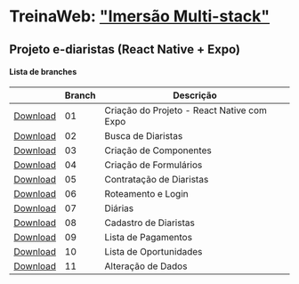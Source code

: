 # TreinaWeb: ["Imersão Multi-stack"](https://www.treinaweb.com.br/painel/multi-stack)

## Projeto e-diaristas (React Native + Expo)

#### Lista de branches

|                                                                                     | Branch | Descrição                   |
| ----------------------------------------------------------------------------------- | ------ | --------------------------- |
| [Download](https://github.com/treinaweb/multistack-ediaristas-react-native/archive/01.zip) | 01     | Criação do Projeto - React Native com Expo        |
| [Download](https://github.com/treinaweb/multistack-ediaristas-react-native/archive/02.zip) | 02     | Busca de Diaristas        |
| [Download](https://github.com/treinaweb/multistack-ediaristas-react-native/archive/03.zip) | 03     | Criação de Componentes        |
| [Download](https://github.com/treinaweb/multistack-ediaristas-react-native/archive/04.zip) | 04     | Criação de Formulários        |
| [Download](https://github.com/treinaweb/multistack-ediaristas-react-native/archive/05.zip) | 05     | Contratação de Diaristas        |
| [Download](https://github.com/treinaweb/multistack-ediaristas-react-native/archive/06.zip) | 06     | Roteamento e Login        |
| [Download](https://github.com/treinaweb/multistack-ediaristas-react-native/archive/07.zip) | 07     | Diárias        |
| [Download](https://github.com/treinaweb/multistack-ediaristas-react-native/archive/08.zip) | 08     | Cadastro de Diaristas        |
| [Download](https://github.com/treinaweb/multistack-ediaristas-react-native/archive/09.zip) | 09     | Lista de Pagamentos        |
| [Download](https://github.com/treinaweb/multistack-ediaristas-react-native/archive/10.zip) | 10     | Lista de Oportunidades        |
| [Download](https://github.com/treinaweb/multistack-ediaristas-react-native/archive/11.zip) | 11     | Alteração de Dados        |
